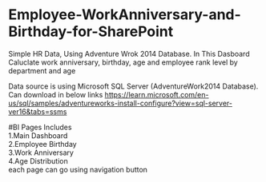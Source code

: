 # Employee-WorkAnniversary-and-Birthday-for-SharePoint
Simple HR Data, Using Adventure Wrok 2014 Database. In This Dasboard Caluclate work anniversary, birthday, age and employee rank level by department and age

Data source is using Microsoft SQL Server (AdventureWork2014 Database). Can download in below links
https://learn.microsoft.com/en-us/sql/samples/adventureworks-install-configure?view=sql-server-ver16&tabs=ssms


#BI Pages Includes<br>
1.Main Dashboard <br>
2.Employee Birthday<br>
3.Work Anniversary<br>
4.Age Distribution<br>
each page can go using navigation button
